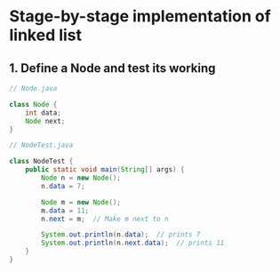 # Stage-by-stage implementation of linked list

## 1. Define a Node and test its working

``` java
// Node.java

class Node {
    int data;
    Node next;
}
```

``` java
// NodeTest.java

class NodeTest {
    public static void main(String[] args) {
        Node n = new Node();
        n.data = 7;

        Node m = new Node();
        m.data = 11;
        n.next = m;  // Make m next to n

        System.out.println(n.data);  // prints 7
        System.out.println(n.next.data);  // prints 11
    }
}
```
